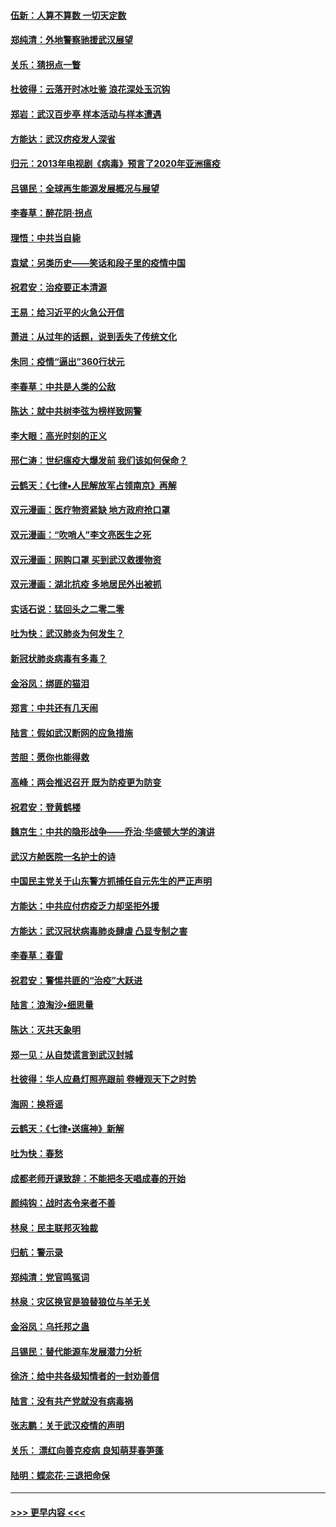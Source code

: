 #### [伍新：人算不算数 一切天定数](../pages/nsc993/n11893372.md?t=02261031) 
#### [郑纯清：外地警察驰援武汉展望](../pages/nsc993/n11893115.md?t=02261031) 
#### [关乐：猜拐点一瞥](../pages/nsc993/n11893020.md?t=02261031) 
#### [杜彼得：云落开时冰吐鉴 浪花深处玉沉钩](../pages/nsc993/n11892107.md?t=02261031) 
#### [郑岩：武汉百步亭 样本活动与样本遭遇](../pages/nsc993/n11892310.md?t=02261031) 
#### [方能达：武汉疠疫发人深省](../pages/nsc993/n11891376.md?t=02261031) 
#### [归元：2013年电视剧《病毒》预言了2020年亚洲瘟疫](../pages/nsc993/n11891126.md?t=02261031) 
#### [吕锡民：全球再生能源发展概况与展望](../pages/nsc993/n11890613.md?t=02261031) 
#### [李春草：醉花阴·拐点](../pages/nsc993/n11890567.md?t=02261031) 
#### [理悟：中共当自毙](../pages/nsc993/n11890559.md?t=02261031) 
#### [袁斌：另类历史——笑话和段子里的疫情中国](../pages/nsc993/n11889243.md?t=02261031) 
#### [祝君安：治疫要正本清源](../pages/nsc993/n11889085.md?t=02261031) 
#### [王易：给习近平的火急公开信](../pages/nsc993/n11888225.md?t=02261031) 
#### [萧进：从过年的话题，说到丢失了传统文化](../pages/nsc993/n11887732.md?t=02261031) 
#### [朱同：疫情“逼出”360行状元](../pages/nsc993/n11887678.md?t=02261031) 
#### [李春草：中共是人类的公敌](../pages/nsc993/n11887656.md?t=02261031) 
#### [陈达：就中共树李弦为榜样致网警](../pages/nsc993/n11887625.md?t=02261031) 
#### [李大眼：高光时刻的正义](../pages/nsc993/n11887585.md?t=02261031) 
#### [邢仁涛：世纪瘟疫大爆发前 我们该如何保命？](../pages/nsc993/n11887535.md?t=02261031) 
#### [云鹤天：《七律▪人民解放军占领南京》再解](../pages/nsc993/n11887524.md?t=02261031) 
#### [双元漫画：医疗物资紧缺 地方政府抢口罩](../pages/nsc993/n11884744.md?t=02261031) 
#### [双元漫画：“吹哨人”李文亮医生之死](../pages/nsc993/n11884705.md?t=02261031) 
#### [双元漫画：网购口罩 买到武汉救援物资](../pages/nsc993/n11884670.md?t=02261031) 
#### [双元漫画：湖北抗疫 多地居民外出被抓](../pages/nsc993/n11884643.md?t=02261031) 
#### [实话石说：猛回头之二零二零](../pages/nsc993/n11883968.md?t=02261031) 
#### [吐为快：武汉肺炎为何发生？](../pages/nsc993/n11882180.md?t=02261031) 
#### [新冠状肺炎病毒有多毒？](../pages/nsc993/n11881790.md?t=02261031) 
#### [金浴凤：绑匪的猫泪](../pages/nsc993/n11880664.md?t=02261031) 
#### [郑言：中共还有几天闹](../pages/nsc993/n11880645.md?t=02261031) 
#### [陆言：假如武汉断网的应急措施](../pages/nsc993/n11880619.md?t=02261031) 
#### [苦胆：愿你也能得救](../pages/nsc993/n11880601.md?t=02261031) 
#### [高峰：两会推迟召开  既为防疫更为防变](../pages/nsc993/n11879977.md?t=02261031) 
#### [祝君安：登黄鹤楼](../pages/nsc993/n11880583.md?t=02261031) 
#### [魏京生：中共的隐形战争——乔治‧华盛顿大学的演讲](../pages/nsc993/n11879765.md?t=02261031) 
#### [武汉方舱医院一名护士的诗](../pages/nsc993/n11878480.md?t=02261031) 
#### [中国民主党关于山东警方抓捕任自元先生的严正声明](../pages/nsc993/n11877506.md?t=02261031) 
#### [方能达：中共应付疠疫乏力却坚拒外援](../pages/nsc993/n11877497.md?t=02261031) 
#### [方能达：武汉冠状病毒肺炎肆虐 凸显专制之害](../pages/nsc993/n11877475.md?t=02261031) 
#### [李春草：春雷](../pages/nsc993/n11876287.md?t=02261031) 
#### [祝君安：警惕共匪的“治疫”大跃进](../pages/nsc993/n11876084.md?t=02261031) 
#### [陆言：浪淘沙•细思量](../pages/nsc993/n11876071.md?t=02261031) 
#### [陈达：灭共天象明](../pages/nsc993/n11876063.md?t=02261031) 
#### [郑一见：从自焚谎言到武汉封城](../pages/nsc993/n11875621.md?t=02261031) 
#### [杜彼得：华人应悬灯照亮跟前 卷幔观天下之时势](../pages/nsc993/n11874822.md?t=02261031) 
#### [海网：换将谣](../pages/nsc993/n11873712.md?t=02261031) 
#### [云鹤天：《七律▪送瘟神》新解](../pages/nsc993/n11873598.md?t=02261031) 
#### [吐为快：春愁](../pages/nsc993/n11872801.md?t=02261031) 
#### [成都老师开课致辞：不能把冬天唱成春的开始](../pages/nsc993/n11872653.md?t=02261031) 
#### [颜纯钩：战时态令来者不善](../pages/nsc993/n11872011.md?t=02261031) 
#### [林泉：民主联邦灭独裁](../pages/nsc993/n11870998.md?t=02261031) 
#### [归航：警示录](../pages/nsc993/n11870963.md?t=02261031) 
#### [郑纯清：党官鸣冤词](../pages/nsc993/n11870938.md?t=02261031) 
#### [林泉：灾区换官是狼替狼位与羊无关](../pages/nsc993/n11870896.md?t=02261031) 
#### [金浴凤：乌托邦之蛊](../pages/nsc993/n11870879.md?t=02261031) 
#### [吕锡民：替代能源车发展潜力分析](../pages/nsc993/n11870656.md?t=02261031) 
#### [徐济：给中共各级知情者的一封劝善信](../pages/nsc993/n11868561.md?t=02261031) 
#### [陆言：没有共产党就没有病毒祸](../pages/nsc993/n11868232.md?t=02261031) 
#### [张志鹏：关于武汉疫情的声明](../pages/nsc993/n11867182.md?t=02261031) 
#### [关乐： 漂红向善克疫病 良知萌芽春笋蓬](../pages/nsc993/n11865710.md?t=02261031) 
#### [陆明：蝶恋花‧三退把命保](../pages/nsc993/n11865673.md?t=02261031) 

----
#### [ >>> 更早内容 <<< ](../indexes/nsc993-earlier.md)
